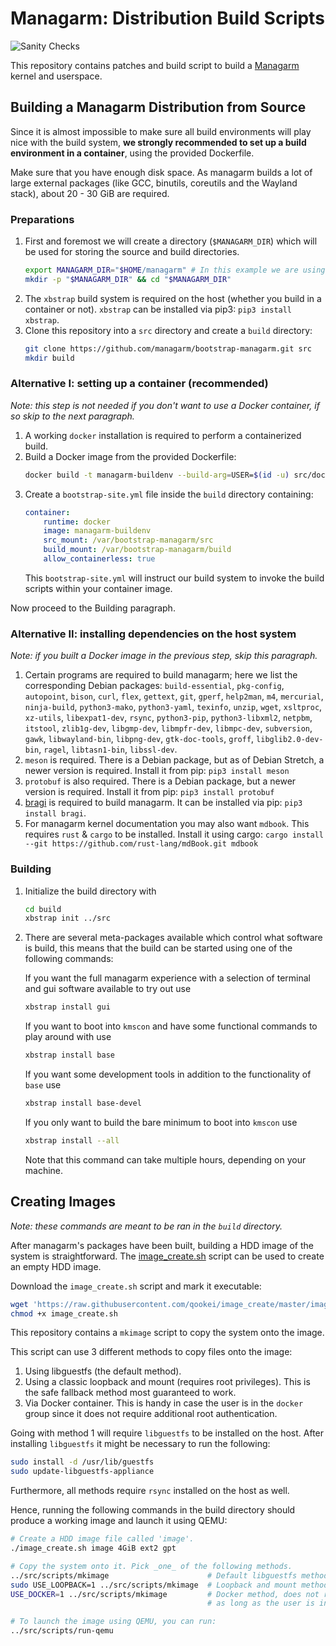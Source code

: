 # Managarm: Distribution Build Scripts

![Sanity Checks](https://github.com/managarm/bootstrap-managarm/workflows/Sanity%20Checks/badge.svg)

This repository contains patches and build script to build a [Managarm](https://github.com/managarm/managarm) kernel and userspace.

## Building a Managarm Distribution from Source

Since it is almost impossible to make sure all build environments will play nice with
the build system, **we strongly recommended to set up a build environment in a container**,
using the provided Dockerfile.

Make sure that you have enough disk space. As managarm builds a lot of large external packages
(like GCC, binutils, coreutils and the Wayland stack), about 20 - 30 GiB are required.

### Preparations

1.  First and foremost we will create a directory (`$MANAGARM_DIR`) which will be used for storing the source
    and build directories.
    ```bash
    export MANAGARM_DIR="$HOME/managarm" # In this example we are using $HOME/managarm, but it can be any directory
    mkdir -p "$MANAGARM_DIR" && cd "$MANAGARM_DIR"
    ```
1.  The `xbstrap` build system is required on the host (whether you build in a container or not).
    `xbstrap` can be installed via pip3: `pip3 install xbstrap`.
1.  Clone this repository into a `src` directory and create a `build` directory:
    ```bash
    git clone https://github.com/managarm/bootstrap-managarm.git src
    mkdir build
    ```

### Alternative I: setting up a container (recommended)

*Note: this step is not needed if you don't want to use a Docker container, if so skip to the next paragraph.*

1.  A working `docker` installation is required to perform a containerized build.
1.  Build a Docker image from the provided Dockerfile:
    ```bash
    docker build -t managarm-buildenv --build-arg=USER=$(id -u) src/docker
    ```
1.  Create a `bootstrap-site.yml` file inside the `build` directory containing:
    ```yml
    container:
        runtime: docker
        image: managarm-buildenv
        src_mount: /var/bootstrap-managarm/src
        build_mount: /var/bootstrap-managarm/build
        allow_containerless: true
    ```
    This `bootstrap-site.yml` will instruct our build system to invoke the build scripts within your container image.

Now proceed to the Building paragraph.

### Alternative II: installing dependencies on the host system

*Note: if you built a Docker image in the previous step, skip this paragraph.*

1.  Certain programs are required to build managarm;
    here we list the corresponding Debian packages:
    `build-essential`, `pkg-config`, `autopoint`, `bison`, `curl`, `flex`, `gettext`, `git`, `gperf`, `help2man`, `m4`, `mercurial`, `ninja-build`, `python3-mako`, `python3-yaml`, `texinfo`, `unzip`, `wget`, `xsltproc`, `xz-utils`, `libexpat1-dev`, `rsync`, `python3-pip`, `python3-libxml2`, `netpbm`, `itstool`, `zlib1g-dev`, `libgmp-dev`, `libmpfr-dev`, `libmpc-dev`, `subversion`, `gawk`, `libwayland-bin`, `libpng-dev`, `gtk-doc-tools`, `groff`, `libglib2.0-dev-bin`, `ragel`, `libtasn1-bin`, `libssl-dev`.
1.  `meson` is required. There is a Debian package, but as of Debian Stretch, a newer version is required.
    Install it from pip: `pip3 install meson`
1.  `protobuf` is also required. There is a Debian package, but a newer version is required.
    Install it from pip: `pip3 install protobuf`
1.  [bragi](https://github.com/managarm/bragi) is required to build managarm. It can be installed via pip: `pip3 install bragi`.
1.  For managarm kernel documentation you may also want `mdbook`. This requires `rust` & `cargo` to be installed.
    Install it using cargo: `cargo install --git https://github.com/rust-lang/mdBook.git mdbook`

### Building

1.  Initialize the build directory with
    ```bash
    cd build
    xbstrap init ../src
    ```
1.  There are several meta-packages available which control what software is build, this means that the build can be started using one of the following commands:

    If you want the full managarm experience with a selection of terminal and gui software available to try out use
    ```bash
    xbstrap install gui
    ```
    If you want to boot into `kmscon` and have some functional commands to play around with use
    ```bash
    xbstrap install base
    ```
    If you want some development tools in addition to the functionality of `base` use
    ```bash
    xbstrap install base-devel
    ```
    If you only want to build the bare minimum to boot into `kmscon` use
    ```bash
    xbstrap install --all
    ```
    Note that this command can take multiple hours, depending on your machine.

## Creating Images

*Note: these commands are meant to be ran in the `build` directory.*

After managarm's packages have been built, building a HDD image of the system
is straightforward. The [image_create.sh](https://github.com/qookei/image_create) script
can be used to create an empty HDD image.

Download the `image_create.sh` script and mark it executable:
```bash
wget 'https://raw.githubusercontent.com/qookei/image_create/master/image_create.sh'
chmod +x image_create.sh
```

This repository contains a `mkimage` script to copy the system onto the image.

This script can use 3 different methods to copy files onto the image:
1. Using libguestfs (the default method).
2. Using a classic loopback and mount (requires root privileges). This is the safe fallback method most guaranteed to work.
3. Via Docker container. This is handy in case the user is in the `docker` group since it does not require additional root authentication.

Going with method 1 will require `libguestfs` to be installed on the host.
After installing `libguestfs` it might be necessary to run the following:
```bash
sudo install -d /usr/lib/guestfs
sudo update-libguestfs-appliance
```

Furthermore, all methods require `rsync` installed on the host as well.

Hence, running the following commands in the build directory
should produce a working image and launch it using QEMU:
```bash
# Create a HDD image file called 'image'.
./image_create.sh image 4GiB ext2 gpt

# Copy the system onto it. Pick _one_ of the following methods.
../src/scripts/mkimage                      # Default libguestfs method.
sudo USE_LOOPBACK=1 ../src/scripts/mkimage  # Loopback and mount method, requires root.
USE_DOCKER=1 ../src/scripts/mkimage         # Docker method, does not require root
                                            # as long as the user is in the Docker group.

# To launch the image using QEMU, you can run:
../src/scripts/run-qemu
```

